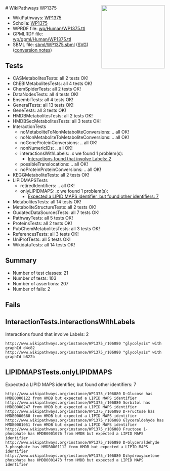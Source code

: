 <img style="float: right; width: 200px" src="../logo.png" />
# WikiPathways WP1375

* WikiPathways: [WP1375](https://identifiers.org/wikipathways:WP1375)
* Scholia: [WP1375](https://scholia.toolforge.org/wikipathways/WP1375)
* WPRDF file: [wp/Human/WP1375.ttl](../wp/Human/WP1375.ttl)
* GPMLRDF file: [wp/gpml/Human/WP1375.ttl](../wp/gpml/Human/WP1375.ttl)
* SBML file: [sbml/WP1375.sbml](../sbml/WP1375.sbml) ([SVG](../sbml/WP1375.svg)) ([conversion notes](../sbml/WP1375.txt))

## Tests
* CASMetabolitesTests: all 2 tests OK!
* ChEBIMetabolitesTests: all 4 tests OK!
* ChemSpiderTests: all 2 tests OK!
* DataNodesTests: all 4 tests OK!
* EnsemblTests: all 4 tests OK!
* GeneralTests: all 13 tests OK!
* GeneTests: all 3 tests OK!
* HMDBMetabolitesTests: all 2 tests OK!
* HMDBSecMetabolitesTests: all 3 tests OK!
* InteractionTests
    * noMetaboliteToNonMetaboliteConversions: .. all OK!
    * noNonMetaboliteToMetaboliteConversions: .. all OK!
    * noGeneProteinConversions: .. all OK!
    * nonNumericIDs: .. all OK!
    * interactionsWithLabels: .x we found 1 problem(s):
        * [Interactions found that involve Labels: 2](#630d2679)
    * possibleTranslocations: .. all OK!
    * noProteinProteinConversions: .. all OK!
* KEGGMetaboliteTests: all 2 tests OK!
* LIPIDMAPSTests
    * retiredIdentifiers: .. all OK!
    * onlyLIPIDMAPS: .x we found 1 problem(s):
        * [Expected a LIPID MAPS identifier, but found other identifiers: 7](#48cc60be)
* MetabolitesTests: all 14 tests OK!
* MetaboliteStructureTests: all 2 tests OK!
* OudatedDataSourcesTests: all 7 tests OK!
* PathwayTests: all 5 tests OK!
* ProteinsTests: all 2 tests OK!
* PubChemMetabolitesTests: all 3 tests OK!
* ReferencesTests: all 3 tests OK!
* UniProtTests: all 5 tests OK!
* WikidataTests: all 14 tests OK!


## Summary

* Number of test classes: 21
* Number of tests: 103
* Number of assertions: 207
* Number of fails: 2

## Fails

<a name="630d2679" />

## InteractionTests.interactionsWithLabels

Interactions found that involve Labels: 2
```
http://www.wikipathways.org/instance/WP1375_r106080 "glycolysis" with graphId d4c82
http://www.wikipathways.org/instance/WP1375_r106080 "glycolysis" with graphId b822b
```

<a name="48cc60be" />

## LIPIDMAPSTests.onlyLIPIDMAPS

Expected a LIPID MAPS identifier, but found other identifiers: 7
```
http://www.wikipathways.org/instance/WP1375_r106080 D-Glucose has HMDB0000122 from HMDB but expected a LIPID MAPS identifier
http://www.wikipathways.org/instance/WP1375_r106080 Sorbitol has HMDB0000247 from HMDB but expected a LIPID MAPS identifier
http://www.wikipathways.org/instance/WP1375_r106080 D-Fructose has HMDB0000660 from HMDB but expected a LIPID MAPS identifier
http://www.wikipathways.org/instance/WP1375_r106080 Glyceraldehyde has HMDB0001051 from HMDB but expected a LIPID MAPS identifier
http://www.wikipathways.org/instance/WP1375_r106080 Fructose 1-phosphate has HMDB0001076 from HMDB but expected a LIPID MAPS identifier
http://www.wikipathways.org/instance/WP1375_r106080 D-Glyceraldehyde 3-phosphate has HMDB0001112 from HMDB but expected a LIPID MAPS identifier
http://www.wikipathways.org/instance/WP1375_r106080 Dihydroxyacetone phosphate has HMDB0001473 from HMDB but expected a LIPID MAPS identifier
```

